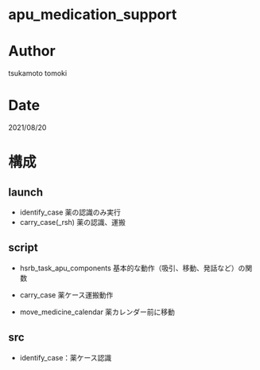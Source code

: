 # apu_medication_support

# Author
tsukamoto tomoki

# Date
2021/08/20

# 構成
## launch
- identify_case
薬の認識のみ実行
- carry_case(_rsh)
薬の認識、運搬

## script
- hsrb_task_apu_components
基本的な動作（吸引、移動、発話など）の関数

- carry_case
薬ケース運搬動作
- move_medicine_calendar
薬カレンダー前に移動

## src
- identify_case：薬ケース認識
